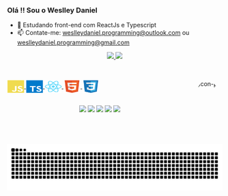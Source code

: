 ### Olá !! Sou o Weslley Daniel

- 🌱 Estudando front-end com ReactJs e Typescript
- 📫 Contate-me: weslleydaniel.programming@outlook.com ou weslleydaniel.programming@gmail.com

<div align="center">
  <a href="https://github.com/wdmega">
   <div display="inline">
    <img height="160em" src="https://github-readme-stats.vercel.app/api?username=wdmega&show_icons=true&theme=tokyonight&include_all_commits=true&count_private=true"/>
    <img height="160em" src="https://github-readme-stats.vercel.app/api/top-langs/?username=wdmega&layout=compact&langs_count=7&theme=tokyonight"/>
   </div>
</div>


##  

<div style="display: inline_block"><br>
  <img align="center" alt="icon-Js" height="30" width="40" src="https://raw.githubusercontent.com/devicons/devicon/master/icons/javascript/javascript-plain.svg">
  <img align="center" alt="icon-Ts" height="30" width="40" src="https://raw.githubusercontent.com/devicons/devicon/master/icons/typescript/typescript-plain.svg">
  <img align="center" alt="icon-React" height="30" width="40" src="https://raw.githubusercontent.com/devicons/devicon/master/icons/react/react-original.svg">
  <img align="center" alt="icon-HTML" height="30" width="40" src="https://raw.githubusercontent.com/devicons/devicon/master/icons/html5/html5-original.svg">
  <img align="center" alt="icon-CSS" height="30" width="40" src="https://raw.githubusercontent.com/devicons/devicon/master/icons/css3/css3-original.svg">
  <img align="right" alt="icon-pic" height="150" style="border-radius:50%;" src="https://instagram.fcau17-1.fna.fbcdn.net/v/t51.2885-19/s150x150/249315511_1249042775595027_4638967487152763582_n.jpg?_nc_ht=instagram.fcau17-1.fna.fbcdn.net&_nc_ohc=oB_54GWKgjgAX-Rz-Uw&edm=ALbqBD0BAAAA&ccb=7-4&oh=53e9ec6ae1bf4b919a3da1fe977f8c1c&oe=6187E5E1&_nc_sid=9a90d6">
</div>

##
  
<div align="center"> 
  <a href="https://instagram.com/wdmegaa" target="_blank"><img src="https://img.shields.io/badge/-Instagram-%23E4405F?style=for-the-badge&logo=instagram&logoColor=white" target="_blank"></a>
 	<a href="https://www.twitter.com/weslleydanielwd" target="_blank"><img src="https://img.shields.io/badge/Twitter-1DA1F2?style=for-the-badge&logo=twitter&logoColor=white" target="_blank"></a>
  <a href ="mailto:weslleydaniel.programming@gmail.com"><img src="https://img.shields.io/badge/Gmail-D14836?style=for-the-badge&logo=gmail&logoColor=white" target="_blank"></a>
  <a href ="mailto:weslleydaniel.programming@outlook.com"><img src="https://img.shields.io/badge/Microsoft_Outlook-0078D4?style=for-the-badge&logo=microsoft-outlook&logoColor=white" target="_blank"></a>
  <a href="https://www.linkedin.com/in/weslley-lima-5a33b6210/" target="_blank"><img src="https://img.shields.io/badge/-LinkedIn-%230077B5?style=for-the-badge&logo=linkedin&logoColor=white" target="_blank"></a>
  
 ![Snake animation](https://github.com/wdmega/wdmega/blob/output/github-contribution-grid-snake.svg)
  
</div>
  

